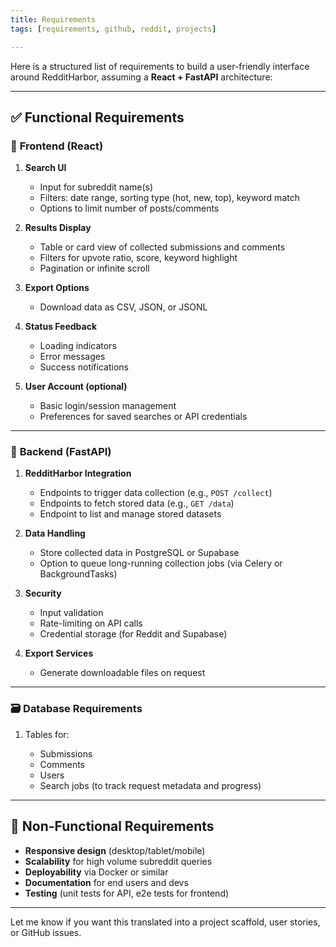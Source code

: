 ```yaml
---
title: Requirements
tags: [requirements, github, reddit, projects]

---
```


Here is a structured list of requirements to build a user-friendly interface around RedditHarbor, assuming a **React + FastAPI** architecture:

---

## ✅ **Functional Requirements**

### 🧩 **Frontend (React)**

1. **Search UI**

   * Input for subreddit name(s)
   * Filters: date range, sorting type (hot, new, top), keyword match
   * Options to limit number of posts/comments

2. **Results Display**

   * Table or card view of collected submissions and comments
   * Filters for upvote ratio, score, keyword highlight
   * Pagination or infinite scroll

3. **Export Options**

   * Download data as CSV, JSON, or JSONL

4. **Status Feedback**

   * Loading indicators
   * Error messages
   * Success notifications

5. **User Account (optional)**

   * Basic login/session management
   * Preferences for saved searches or API credentials

---

### 🔧 **Backend (FastAPI)**

1. **RedditHarbor Integration**

   * Endpoints to trigger data collection (e.g., `POST /collect`)
   * Endpoints to fetch stored data (e.g., `GET /data`)
   * Endpoint to list and manage stored datasets

2. **Data Handling**

   * Store collected data in PostgreSQL or Supabase
   * Option to queue long-running collection jobs (via Celery or BackgroundTasks)

3. **Security**

   * Input validation
   * Rate-limiting on API calls
   * Credential storage (for Reddit and Supabase)

4. **Export Services**

   * Generate downloadable files on request

---

### 🗃️ **Database Requirements**

1. Tables for:

   * Submissions
   * Comments
   * Users
   * Search jobs (to track request metadata and progress)

---

## 🧪 **Non-Functional Requirements**

* **Responsive design** (desktop/tablet/mobile)
* **Scalability** for high volume subreddit queries
* **Deployability** via Docker or similar
* **Documentation** for end users and devs
* **Testing** (unit tests for API, e2e tests for frontend)

---

Let me know if you want this translated into a project scaffold, user stories, or GitHub issues.
